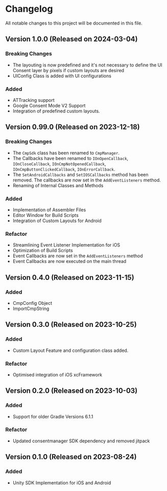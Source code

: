# Changelog

All notable changes to this project will be documented in this file.


## Version 1.0.0 (Released on 2024-03-04)

### Breaking Changes
- The layouting is now predefined and it's not necessary to define the UI Consent layer by pixels if custom layouts are desired
- UIConfig Class is added with UI configurations

### Added
- ATTracking support
- Google Consent Mode V2 Support
- Integration of predefined custom layouts.


## Version 0.99.0 (Released on 2023-12-18)

### Breaking Changes
- The `CmpSdk` class has been renamed to `CmpManager`.
- The Callbacks have been renamed to `IOnOpenCallback`, `IOnCloseCallback`, `IOnCmpNotOpenedCallback`, `IOnCmpButtonClickedCallback`, `IOnErrorCallback`.
- The `SetAndroidCallbacks` and `SetIOSCallbacks` method has been removed. The callbacks are now set in the `AddEventListeners` method.
- Renaming of Internal Classes and Methods

### Added
- Implementation of Assembler Files
- Editor Window for Build Scripts
- Integration of Custom Layouts for Android

### Refactor
- Streamlining Event Listener Implementation for iOS
- Optimization of Build Scripts
- Event Callbacks are now set in the `AddEventListeners` method
- Event Callbacks are now executed on the main thread

## Version 0.4.0 (Released on 2023-11-15)

### Added
- CmpConfig Object
- ImportCmpString

## Version 0.3.0 (Released on 2023-10-25)

### Added
- Custom Layout Feature and configuration class added.

### Refactor
- Optimised integration of iOS xcFramework

## Version 0.2.0 (Released on 2023-10-03)

### Added
- Support for older Gradle Versions 6.1.1

### Refactor
- Updated consentmanager SDK dependency and removed jitpack

## Version 0.1.0 (Released on 2023-08-24)

### Added
- Unity SDK Implementation for iOS and Android
